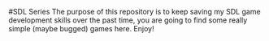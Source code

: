 #SDL Series
The purpose of this repository is to keep saving my SDL game development skills over the past time, you are going to find some really simple (maybe bugged) games here. Enjoy!